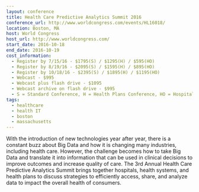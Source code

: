 ```yaml
---
layout: conference
title: Health Care Predictive Analytics Summit 2016
conference_url: http://www.worldcongress.com/events/HL16018/
location: Boston, MA
host: World Congress
host_url: http://www.worldcongress.com/
start_date: 2016-10-18
end_date: 2016-10-19
cost_information:
  - Register by 7/15/16 - $1795(S) / $1295(H) / $595(HO)
  - Register by 8/19/16 - $2095(S) / $1595(H) / $895(HO)
  - Register by 10/18/16 - $2395(S) / $1895(H) / $1195(HO)
  - Webcast - $995
  - Webcast plus flash drive - $1095
  - Webcast archive on flash drive - $995
  - S = Standard Conference, H = Health Plans Conference, HO = Hospital & Health Systems Conference
tags:
  - healthcare
  - health IT
  - boston
  - massachusetts
---
```


With the introduction of new technologies year after year, there is a constant buzz about Big Data and how it is changing many industries, including health care. However, the challenge becomes how to take Big Data and translate it into information that can be used in clinical decisions to improve outcomes and increase quality of care. The 3rd Annual Health Care Predictive Analytics Summit brings together hospitals, health systems, and health plans to discuss strategies to efficiently access, share, and analyze data to impact the overall health of consumers.

